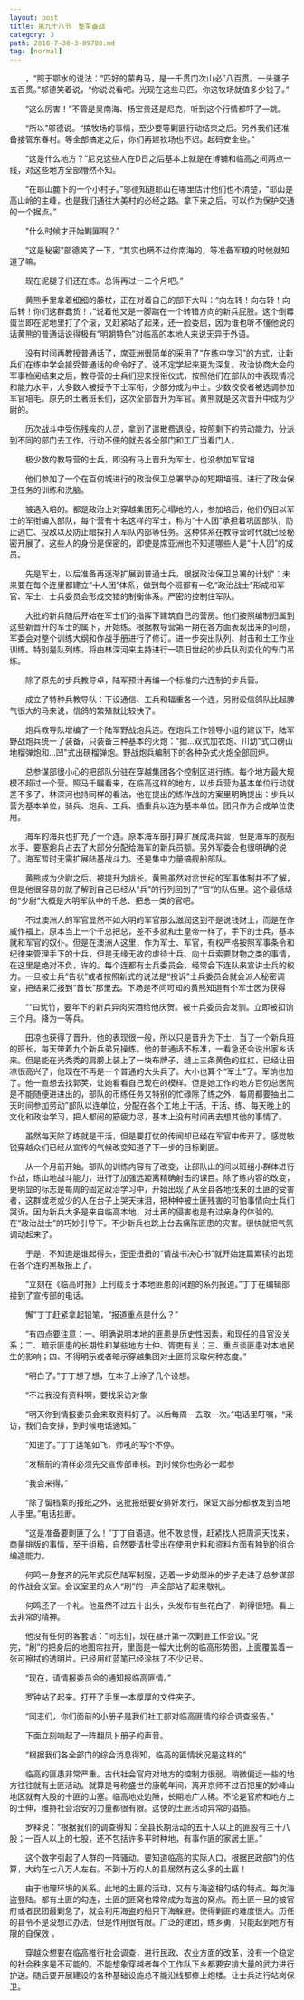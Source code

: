 ```yaml
---
layout: post
title: 第九十八节　整军备战
category: 3
path: 2010-7-30-3-09700.md
tag: [normal]
---
```


　　，“照于鄂水的说法：“匹好的蒙冉马，是一千贯门次山必”八百贯。一头骡子五百贯。”邬德笑着说，“你说说看吧。光现在这些马匹，你这牧场就值多少钱了。”

　　“这么厉害！”不管是吴南海、杨宝贵还是尼克，听到这个行情都吓了一跳。

　　“所以”邬德说。“搞牧场的事情，至少要等剿匪行动结束之后。另外我们还准备接管东春村。等全部搞定之后，你们再建牧场也不迟。起码安全些。”

　　“这是什么地方？”尼克这些人在D日之后基本上就是在博铺和临高之间两点一线，对这些地方全部懵然不知。

　　“在耶山麓下的一个小村子。”邬德知道耶山在哪里估计他们也不清楚，“耶山是高山岭的主峰，也是我们通往大美村的必经之路。拿下来之后，可以作为保护交通的一个据点。”

　　“什么时候才开始剿匪啊？”

　　“这是秘密”部德笑了一下，“其实也瞒不过你南海的，等准备军粮的时候就知道了嘛。

　　现在泥腿子们还在练。总得再过一二个月吧。”

　　黄熊手里拿着细细的藤杖，正在对着自己的部下大叫：“向左转！向右转！向后转！你们这群蠢货！，”说着他又是一脚踹在一个转错方向的新兵屁股。这个倒霉蛋当即在泥地里打了个滚，又赶紧站了起来，还一脸委屈，因为谁也听不懂他说的话黄熊的普通话说得极有“明朝特色”对临高的本地人来说无异于外语。

　　没有时间再教授普通话了，席亚洲很简单的采用了“在练中学习”的方式，让新兵们在练中学会接受普通话的命令好了。说不定学起来更为深复。政治协商大会的军事检阅结束之后，教导营的士兵们迎来授衔仪式，按照他们在部队的中表现情况和能力水平，大多数人被授予下士军衔，少部分成为中士。少数佼佼者被选调参加军官培毛。原先的土著班长们，这次全部晋升为军官。黄熊就是这次晋升中成为少尉的。

　　历次战斗中受伤残疾的人员，拿到了遣散费退役，按照剩下的劳动能力，分派到不同的部门去工作，行动不便的就去各全部门和工厂当看门人。

　　极少数的教导营的士兵，即没有马上晋升为军士，也没参加军官培

　　他们参加了一个在百仞城进行的政治保卫总署举办的短期培班。进行了政治保卫任务的训练和洗脑。

　　被选入培的。都是政治上对穿越集团死心塌地的人，参加培后，他们仍旧以军士的军衔编入部队，每个营有十名这样的军士，称为“十人团”承担着巩固部队，防止逃亡、投敌以及防止暗探打入军队内部等任务。这种体系在教导营时代就已经秘密开展了。这些人的身份是保密的，即使是席亚洲也不知道哪些人是“十人团”的成员。

　　先是军士，以后准备再逐渐扩展到普通士兵，根据政治保卫总署的计划"：未来要在每个连里都建立“十人团”体系，做到每个班都有一名“政治战士”形成和军官、军士、士兵委员会形成交错的制衡体系。严密的控制住军队。

　　大批的新兵随后开始在军士们的指挥下建筑自己的营房。他们按照编制归属到这些新晋升的军士的属下，开始练。根据教导营第一期在各方面表现出来的问题，军委会对整个训练大纲和作战手册进行了修订。进一步突出队列、射击和土工作业训练。特别是队列练，将由林深河来主持进行一项旧世纪的步兵队列变化的专门吊练。

　　除了原先的步兵教导卓，陆军预计再编一个标准的六连制的步兵营。

　　成立了特种兵教导队：下设通信、工兵和辐重各一个连，另附设信鸽队比起脾气很大的马来说，信鸽的繁殖就比较快了。

　　炮兵教导队增编了一个陆军野战炮兵连。在炮兵工作领导小组的建议下，陆军野战炮兵统一了装备，只装备三种基本的火炮："据…双式加农炮、川幼"式口磅山地榴弹炮和…凹"式出磅榴弹炮。野战炮兵编制下的各种杂式火炮全部回炉。

　　总参谋部很小心的把部队分驻在穿越集团各个控制区进行练。每个地方最大规模不超过一个营。照马千瞩看来，在临高这样的地方，以步兵营为基本单位行动就差不多了。林深河也持同样的看法，他在提出的练作战的方案里明确提出：步兵以营为基本单位，骑兵、炮兵、工兵、插重兵以连为基本单位。团只作为合成单位使用。

　　海军的海兵也扩充了一个连。原本海军部打算扩展成海兵营，但是海军的舰船水手、要塞炮兵占去了大部分分配给海军的新兵员额。另外军委会也很明确的说了。海军暂时无需扩展陆基战斗力。还是集中力量搞舰船部队。

　　黄熊成为少尉之后。被提升为排长。黄熊虽然对岔世纪的军事体制并不了解，但是他很容易的就了解到自己已经从“兵”的行列回到了“官”的队伍里。这个最低级的“少尉”大概是大明军队中的千总、把总一类的官吧。

　　不过澳洲人的军官显然不如大明的军官那么滋润这到不是说钱财上，而是在作威作福上。原本当上一个千总把总，差不多就和土皇帝一样了，手下的士兵，基本就和军官的奴仆。但是在澳洲人这里，作为军士、军官，有权严格按照军事条令和纪律来管理手下的士兵，但是无缘无故的虐待士兵、向士兵索要财物之类的事情，在这里是绝对不负，许的。每个连都有士兵委员会，经常会下连队来宣讲士兵的权力。一旦被士兵“告状”或者按照新式的说法是“投诉”士兵委员会就会派人秘密调查，把结果汇报到“首长”那里去。下场是不问可知的黄熊知道有个军士因为获得

　　““曰忧竹，要年下的新兵异肉买酒给他庆贺。被十兵委员会发驯。立即被扣饷三个月。降为一等兵。

　　田凉也获得了晋升。他的表现很一般，所以只是晋升为下士，当了一个新兵班的班长，每天带着九个新兵弟兄操练。他的普通话不标准，一看急还会说出家乡话来。但是能在光秃秃的肩膀上装上了一块布牌子，缝上三条黄色的扛扛，已经让田凉很高兴了，他现在不再是一个普通的大头兵了。大小也算个“军士”了。军饷也加了。他一直想去找郭芙，让她看看自己现在的模样。但是她工作的地方百仞总医院是不能随便进进出的，部队的币练任务又特别的忙碌除了练之外，每周都要抽出二天时间参加劳动"部队以连单位，分配在各个工地上干活。干活、练、每天晚上的文化和政治学习，把人都闹的筋疲力尽，基本上没有时间再去想其他的事情了。

　　虽然每天除了练就是干活，但是要打仗的传闻却已经在军官中传开了。感觉敏锐穿越众们已经从宣传的气候改变知道了下一步的目标剿匪。

　　从一个月前开始。部队的训练内容有了改变，让部队山的间以班组小群体进行作战，练山地战斗能力，进行了加强远距离精确射击的课目。除了练内容的改变，更明显的标志是每周的固定政治学习中，开始出现了从全县各地找来的土匪的受害者，这群或老或少的人在台子上哭天抹泪，把种种被土匪残害的可怕事情向士兵们哭诉。因为新兵大多是来自临高本地，对土再的侵害也是有过亲身的体验的。在“政治战士”的巧妙引导下。不少新兵也跳上台去痛陈匪患的灾害。很快就把气氛调动起来了。

　　于是，不知道是谁起得头，歪歪扭扭的“请战书决心书”就开始连篇累犊的出现在各个连的黑板报上了。

　　“立刻在《临高时报》上刊载关于本地匪患的问题的系列报道。”丁丁在编辑部接到了宣传部的电话。

　　懈”丁丁赶紧拿起铅笔，“报道重点是什么？”

　　“有四点要注意：一、明确说明本地的匪患是历史性因素，和现任的县官没关系；二、暗示匪患的长期性和某些地方士仲、胥吏有关；三、重点谈匪患对本地民生的影响；四、不得明示或者暗示穿越集团对土匪将采取何种态度。”

　　“明白了。”丁丁想了想，在本子上涂了几个设想。

　　“不过我没有资料啊，要找采访对象

　　“明天你到情报委员会来取资料好了。以后每周一去取一次。”电话里叮嘱，“采访，我们会安排，到时候电话通知。”

　　“知道了。”丁丁运笔如飞，师吼的写个不停。

　　“发稿前的清样必须先交宣传部审核。到时候你也务必一起参

　　“我会来得。”

　　“除了留档案的报纸之外，这批报纸要安排好发行，保证大部分都散发到当地人手里。”电话挂断。

　　“这是准备要剿匪了么！”丁丁自语道。他不敢怠慢，赶紧找人把周洞天找来，商量排版的事情，至于组稿，自然要请杜雯出在使用史料和资料方面有独到的组合编造能力。

　　何鸣一身整齐的元年式灰色陆军制服，迈着一步幼厘米的步子走进了总参谋部的作战会议室。会议室里的众人“刷”的一声全部站了起来敬礼。

　　何鸣还了一个礼。他虽然不过五十出头，头发布有些花白了，剃得很短。看上去非常的精神。

　　他没有任何的客套话：“同志们，现在昼开第一次剿匪工作会议。”说完，“刷”的把身后的地图帘拉开，里面是一幅大比例的临高形势图，上面覆盖着一张可擦拭的透明片。已经用红蓝笔已经涂抹了不少记号。

　　“现在，请情报委员会的通知报临高匪情。”

　　罗钟站了起来。打开了手里一本厚厚的文件夹子。

　　“同志们，你们面前的小册子是我们社工部对临高匪情的综合调查报告。”

　　下面立刻响起了一阵翻凤卜册子的声音。

　　“根据我们各全部门的综合消息得知，临高的匪情状况是这样的”

　　临高的匪患非常严重。古代社会官府对地方的控制力很弱。稍微偏远一些的地方往往就有土匪活动。就算是号称盛世的康乾年间，离开京师不过百把里的妙峰山地区就有大股的十匪的山塞。临高地处边陲，长期地广人稀。不论是官府和地方上的士伸，维持社会治安的力量都很有限。这使的土匪活动异常的猖插。

　　罗释说：“根据我们的调查得知：全县长期活动的五十人以上的匪股有三十八股；一百人以上的七股，还不包括许多平时种地，有事作匪的家居土匪。”

　　这个数字引起了人群的一阵骚动。要知道临高的实际人口，根据民政部门的估算，大约在七八万人左右。不到十万的人的县居然有这么多的土匪！

　　由于地理环境的关系。此地的土匪的活动，又有与海盗相勾结的特点。每次海盗登陆。都有土匪的勾连，土匪的匪窝也常常成为海盗的窝点。而土匪一旦的被官府或者民团最剿急了，就会利用海盗的船只下海躲避。使得剿匪的难度很大。历任的县令不是没想过办法，但是作用很有限。广泛的建团，练乡勇，只能起到地方有限的自保效 。

　　穿越众想要在临高推行社会调查，进行民政、农业方面的改革，没有一个稳定的社会秩序是不可能的。不能想象穿越者每个工作队下乡都要安排大量的武力进行护送。随后要开展建设的各种基础设施总不能沿线都修上炮楼。让士兵进行站岗保卫。
